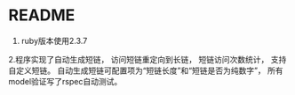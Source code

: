 # README

1. ruby版本使用2.3.7

2.程序实现了自动生成短链，
	访问短链重定向到长链，
	短链访问次数统计，
	支持自定义短链。
	自动生成短链可配置项为“短链长度”和“短链是否为纯数字”，
	所有model验证写了rspec自动测试。


